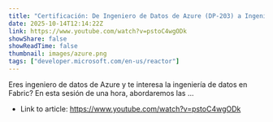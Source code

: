 ```yaml
---
title: "Certificación: De Ingeniero de Datos de Azure (DP-203) a Ingeniero de Datos de Fabric (DP-700)"
date: 2025-10-14T12:14:22Z
link: https://www.youtube.com/watch?v=pstoC4wgODk
showShare: false
showReadTime: false
thumbnail: images/azure.png
tags: ["developer.microsoft.com/en-us/reactor"]
---
```

Eres ingeniero de datos de Azure y te interesa la ingeniería de datos en Fabric? En esta sesión de una hora, abordaremos las ...

- Link to article: https://www.youtube.com/watch?v=pstoC4wgODk